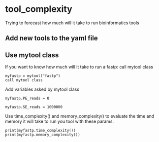 # tool_complexity
Trying to forecast how much will it take to run bioinformatics tools

## Add new tools to the yaml file 

## Use mytool class

If you want to know how much will it take to run a fastp:
call mytool class
```
myfastp = mytool("fastp")
call mytool class
```
Add variables asked by mytool class
```
myfastp.PE_reads = 0

myfastp.SE_reads = 1000000
```
Use time_complexity() and memory_complexity() to evaluate the time and memory it will take to run you tool with these params.

```
print(myfastp.time_complexity())
print(myfastp.memory_complexity())
```
